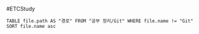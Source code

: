 #ETCStudy 

```dataview
TABLE file.path AS "경로" FROM "공부 정리/Git" WHERE file.name != "Git" SORT file.name asc
```